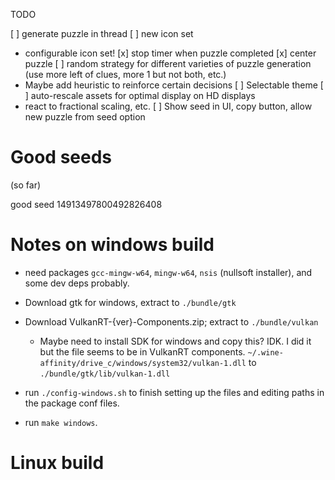 TODO

[ ] generate puzzle in thread
[ ] new icon set
  - configurable icon set!
[x] stop timer when puzzle completed
[x] center puzzle
[ ] random strategy for different varieties of puzzle generation (use more left of clues, more 1 but not both, etc.)
  - Maybe add heuristic to reinforce certain decisions
[ ] Selectable theme
[ ] auto-rescale assets for optimal display on HD displays
  - react to fractional scaling, etc.
[ ] Show seed in UI, copy button, allow new puzzle from seed option

# Good seeds

(so far)

good seed 14913497800492826408

# Notes on windows build

- need packages `gcc-mingw-w64`, `mingw-w64`, `nsis` (nullsoft installer), and some dev deps probably.
- Download gtk for windows, extract to `./bundle/gtk`
- Download VulkanRT-{ver}-Components.zip; extract to `./bundle/vulkan`
  - Maybe need to install SDK for windows and copy this? IDK. I did it but the file seems to be in VulkanRT components. `~/.wine-affinity/drive_c/windows/system32/vulkan-1.dll` to `./bundle/gtk/lib/vulkan-1.dll`
- run `./config-windows.sh` to finish setting up the files and editing paths in the package conf files.

- run `make windows`.

# Linux build
